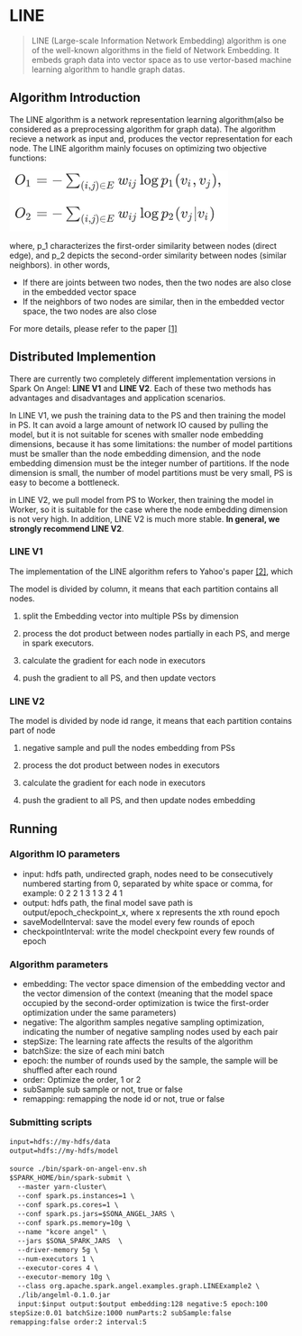 # LINE

> LINE (Large-scale Information Network Embedding) algorithm is one of the well-known algorithms in the field of Network Embedding. It embeds graph data into vector space as to use vertor-based machine learning algorithm to handle graph datas.

## Algorithm Introduction

The LINE algorithm is a network representation learning algorithm(also be considered as a preprocessing algorithm for graph data). The algorithm recieve a network as input and, produces the vector representation for each node. The LINE algorithm  mainly focuses on optimizing two objective functions:

![line_loss](./imgs/line_loss.png)

where, p_1 characterizes the first-order similarity between nodes (direct edge), and p_2 depicts the second-order similarity between nodes (similar neighbors). in other words,

- If there are joints between two nodes, then the two nodes are also close in the embedded vector space
- If the neighbors of two nodes are similar, then in the embedded vector space, the two nodes are also close

For more details, please refer to the paper [[1]](https://arxiv.org/abs/1503.03578)

## Distributed Implemention
There are currently two completely different implementation versions in Spark On Angel: **LINE V1** and **LINE V2**. Each of these two methods has advantages and disadvantages and application scenarios.

In LINE V1, we push the training data to the PS and then training the model in PS. It can avoid a large amount of network IO caused by pulling the model, but it is not suitable for scenes with smaller node embedding dimensions, because it has some limitations: the number of model partitions must be smaller than the node embedding dimension, and the node embedding dimension must be the integer number of partitions. If the node dimension is small, the number of model partitions must be very small, PS is easy to become a bottleneck.

in LINE V2, we pull model from PS to Worker, then training the model in Worker, so it is suitable for the case where the node embedding dimension is not very high. In addition, LINE V2 is much more stable. **In general, we strongly recommend LINE V2**.

### LINE V1

The implementation of the LINE algorithm refers to Yahoo's paper [[2]](https://arxiv.org/abs/1606.08495), which

The model is divided by column, it means that each partition contains all nodes.

1. split the Embedding vector into multiple PSs by dimension

2. process the dot product between nodes partially in each PS,  and merge in spark executors. 

3. calculate the gradient for each node in executors

4. push the gradient to all PS, and then update vectors


### LINE V2

The model is divided by node id range, it means that each partition contains part of node

1. negative sample and pull the nodes embedding from PSs

2. process the dot product between nodes in executors

3. calculate the gradient for each node in executors

4. push the gradient to all PS, and then update nodes embedding

## Running

### Algorithm IO parameters

- input: hdfs path, undirected graph, nodes need to be consecutively numbered starting from 0, separated by white space or comma, for example:
        0	2
        2	1
        3	1
        3	2
        4	1
- output: hdfs path, the final model save path is output/epoch_checkpoint_x, where x represents the xth round epoch
- saveModelInterval: save the model every few rounds of epoch
- checkpointInterval: write the model checkpoint every few rounds of epoch

### Algorithm parameters

- embedding: The vector space dimension of the embedding vector and the vector dimension of the context (meaning that the model space occupied by the second-order optimization is twice the first-order optimization under the same parameters)
- negative: The algorithm samples negative sampling optimization, indicating the number of negative sampling nodes used by each pair
- stepSize: The learning rate affects the results of the algorithm
- batchSize: the size of each mini batch
- epoch: the number of rounds used by the sample, the sample will be shuffled after each round
- order: Optimize the order, 1 or 2
- subSample sub sample or not, true or false
- remapping: remapping the node id or not, true or false

### Submitting scripts
```
input=hdfs://my-hdfs/data
output=hdfs://my-hdfs/model

source ./bin/spark-on-angel-env.sh
$SPARK_HOME/bin/spark-submit \
  --master yarn-cluster\
  --conf spark.ps.instances=1 \
  --conf spark.ps.cores=1 \
  --conf spark.ps.jars=$SONA_ANGEL_JARS \
  --conf spark.ps.memory=10g \
  --name "kcore angel" \
  --jars $SONA_SPARK_JARS  \
  --driver-memory 5g \
  --num-executors 1 \
  --executor-cores 4 \
  --executor-memory 10g \
  --class org.apache.spark.angel.examples.graph.LINEExample2 \
  ./lib/angelml-0.1.0.jar
  input:$input output:$output embedding:128 negative:5 epoch:100 stepSize:0.01 batchSize:1000 numParts:2 subSample:false remapping:false order:2 interval:5
```
